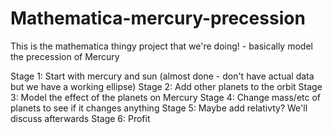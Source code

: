 # Mathematica-mercury-precession
This is the mathematica thingy project that we're doing! - basically model the precession of Mercury

Stage 1: Start with mercury and sun (almost done - don't have actual data but we have a working ellipse)
Stage 2: Add other planets to the orbit
Stage 3: Model the effect of the planets on Mercury
Stage 4: Change mass/etc of planets to see if it changes anything
Stage 5: Maybe add relativty? We'll discuss afterwards
Stage 6: Profit
